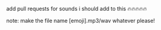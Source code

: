 add pull requests for sounds i should add to this 🔥🔥🔥🔥🔥

note: make the file name [emoji].mp3/wav whatever please!
